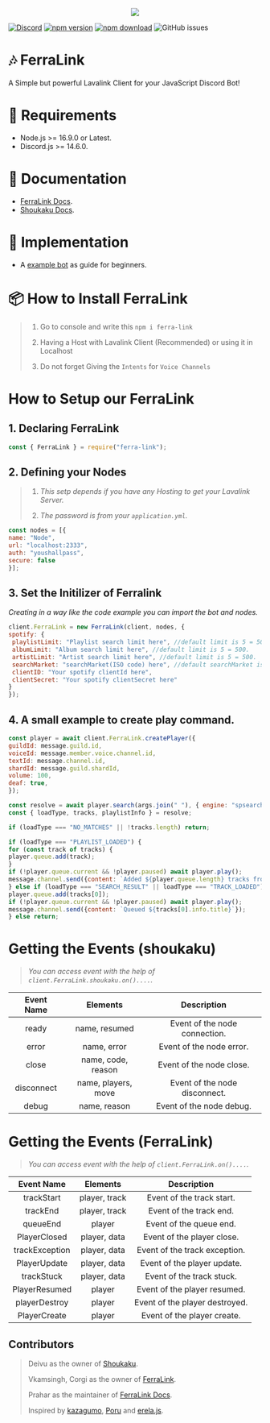 <p align="center">
  <img src="https://media.discordapp.net/attachments/936271538196451379/1035586844617883708/feralink_tape.png?width=705&height=134">
</p>

[![Discord](https://img.shields.io/discord/1035595149385945088?color=fa860a&logo=discord&logoColor=white)](https://discord.gg/7M6yGBTn79)
[![npm version](https://img.shields.io/npm/v/ferra-link?style=flat-square)](https://www.npmjs.com/package/ferra-link)
[![npm download](https://img.shields.io/npm/dt/ferra-link.svg?maxAge=3600)]([https://www.npmjs.com/package/ferra-link](https://www.npmjs.com/package/ferra-link))
![GitHub issues](https://img.shields.io/github/issues-raw/Cd-corgi/Ferralink?style=flat-square)

  
# 🎶 FerraLink

A Simple but powerful Lavalink Client for your JavaScript Discord Bot!

# 🔨 Requirements 

* Node.js >= 16.9.0 or Latest.
* Discord.js >= 14.6.0.

# 📖 Documentation
- [FerraLink Docs](https://ferralink.gitbook.io/docs/).
- [Shoukaku Docs](https://deivu.github.io/Shoukaku).

# 📂 Implementation
- A [example bot](https://github.com/vkamsingh/Ferralink-Example) as guide for beginners.

# 📦 How to Install FerraLink

> 1. Go to console and write this `npm i ferra-link`
> 
> 2. Having a Host with Lavalink Client (Recommended) or using it in Localhost 
>
> 3. Do not forget Giving the `Intents` for `Voice Channels`

# How to Setup our FerraLink

## 1. Declaring FerraLink

```js
const { FerraLink } = require("ferra-link");
```


## 2. Defining your Nodes

> 1. *This setp depends if you have any Hosting to get your Lavalink Server.*
> 
> 2. *The password is from your `application.yml`.*

```js
const nodes = [{
name: "Node",
url: "localhost:2333",
auth: "youshallpass",
secure: false
}];
```

## 3. Set the Initilizer of Ferralink

*Creating in a way like the code example you can import the bot and nodes.*

```js
client.FerraLink = new FerraLink(client, nodes, {
spotify: {
 playlistLimit: "Playlist search limit here", //default limit is 5 = 500.
 albumLimit: "Album search limit here", //default limit is 5 = 500.
 artistLimit: "Artist search limit here", //default limit is 5 = 500.
 searchMarket: "searchMarket(ISO code) here", //default searchMarket is US.
 clientID: "Your spotify clientId here",
 clientSecret: "Your spotify clientSecret here"
}
});
```

## 4. A small example to create play command.
```js
const player = await client.FerraLink.createPlayer({
guildId: message.guild.id,
voiceId: message.member.voice.channel.id,
textId: message.channel.id,
shardId: message.guild.shardId,
volume: 100,
deaf: true,
});

const resolve = await player.search(args.join(" "), { engine: "spsearch" }); // spsearch is work for search spotify tracks.
const { loadType, tracks, playlistInfo } = resolve;

if (loadType === "NO_MATCHES" || !tracks.length) return;

if (loadType === "PLAYLIST_LOADED") {
for (const track of tracks) {
player.queue.add(track);
}
if (!player.queue.current && !player.paused) await player.play();
message.channel.send({content: `Added ${player.queue.length} tracks from ${playlistInfo.name}`});
} else if (loadType === "SEARCH_RESULT" || loadType === "TRACK_LOADED") {
player.queue.add(tracks[0]);
if (!player.queue.current && !player.paused) await player.play();
message.channel.send({content: `Queued ${tracks[0].info.title}`});
} else return;
```

# Getting the Events (shoukaku)

> *You can access event with the help of `client.FerraLink.shoukaku.on()....`.*

<center>

| **Event Name** 	|   **Elements**  	  |       **Description**         |
|:--------------:	|:------------------: |:----------------------------: |
|   ready 	      | name, resumed       | Event of the node connection. |
|   error         | name, error 	      | Event of the node error.      |
|   close         | name, code, reason  | Event of the node close.	    |
|   disconnect    | name, players, move | Event of the node disconnect.	|
|   debug         | name, reason	      | Event of the node debug.      |
</center>

# Getting the Events (FerraLink)

> *You can access event with the help of `client.FerraLink.on()....`.*

<center>

| **Event Name** 	  |   **Elements**  |       **Description**         |
|:----------------: |:--------------: |:----------------------------: |
|   trackStart	    | player, track   | Event of the track start.     |
|   trackEnd        | player, track	  | Event of the track end.       |
|   queueEnd        | player          | Event of the queue end.	      |
|   PlayerClosed    | player, data    | Event of the player close.	  |
|   trackException  | player, data	  | Event of the track exception. |
|   PlayerUpdate    | player, data	  | Event of the player update.   |
|   trackStuck      | player, data	  | Event of the track stuck.     |
|   PlayerResumed   | player          | Event of the player resumed.  |
|   playerDestroy   | player	        | Event of the player destroyed.|
|   PlayerCreate    | player	        | Event of the player create.   |
</center>

## Contributors
> Deivu as the owner of [Shoukaku](https://github.com/Deivu/Shoukaku).
>
> Vkamsingh, Corgi as the owner of [FerraLink](https://github.com/Cd-corgi/Ferralink).
>
> Prahar as the maintainer of [FerraLink Docs](https://ferralink.gitbook.io/untitled).
>
> Inspired by [kazagumo](https://www.npmjs.com/package/kazagumo), [Poru](https://www.npmjs.com/package/poru) and [erela.js](https://www.npmjs.com/package/erela.js).
